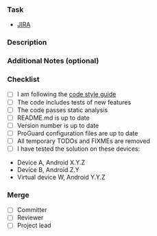 ### Task
<!-- Add links to JIRA task and other relevant resources -->
 - [JIRA](https://netguru.atlassian.net/browse/IA-)
 
### Description
<!-- Describe the solution, changes, possible problems etc. -->
 
### Additional Notes (optional)
<!-- Provide any additional notes: quick tips for the reviewer, related PRs, screenshots, et al.). -->
 
### Checklist
<!-- Replace the empty checkboxes [ ] below with checked ones [x] accordingly -->
 - [ ] I am following the [code style guide](https://netguru.atlassian.net/wiki/display/ANDROID/Android+best+practices)
 - [ ] The code includes tests of new features
 - [ ] The code passes static analysis
 - [ ] README.md is up to date
 - [ ] Version number is up to date
 - [ ] ProGuard configuration files are up to date
 - [ ] All temporary TODOs and FIXMEs are removed
 - [ ] I have tested the solution on these devices:
  * Device A, Android X.Y.Z
  * Device B, Android Z.Y
  * Virtual device W, Android Y.Y.Z
  
### Merge
<!-- Mark person(s) allowed to perform merge to the target branch with [x] (can be multiple) -->
 - [ ] Committer
 - [ ] Reviewer
 - [ ] Project lead
